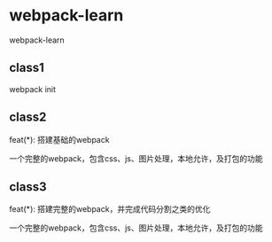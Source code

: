 # webpack-learn

webpack-learn

## class1

webpack init

## class2

feat(*): 搭建基础的webpack

一个完整的webpack，包含css、js、图片处理，本地允许，及打包的功能 

## class3

feat(*): 搭建完整的webpack，并完成代码分割之类的优化

一个完整的webpack，包含css、js、图片处理，本地允许，及打包的功能 

